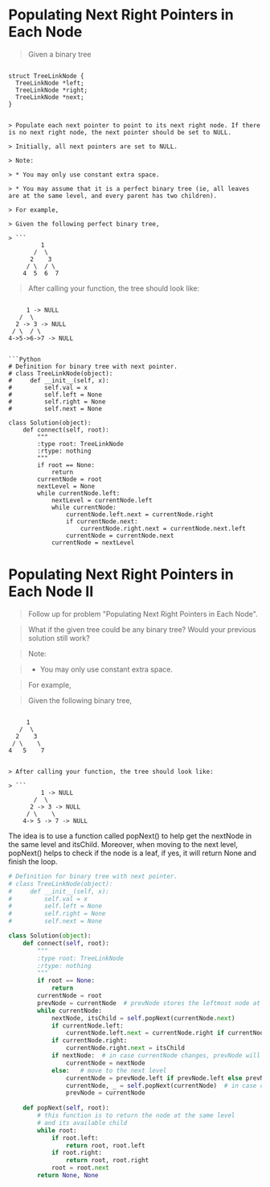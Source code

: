 # Populating Next Right Pointers in Each Node

> Given a binary tree

> ```
    struct TreeLinkNode {
      TreeLinkNode *left;
      TreeLinkNode *right;
      TreeLinkNode *next;
    }
```

> Populate each next pointer to point to its next right node. If there is no next right node, the next pointer should be set to NULL.

> Initially, all next pointers are set to NULL.

> Note:

> * You may only use constant extra space.

> * You may assume that it is a perfect binary tree (ie, all leaves are at the same level, and every parent has two children).

> For example,

> Given the following perfect binary tree,

> ```
         1
       /  \
      2    3
     / \  / \
    4  5  6  7
```

> After calling your function, the tree should look like:

> ```
         1 -> NULL
       /  \
      2 -> 3 -> NULL
     / \  / \
    4->5->6->7 -> NULL
```

```Python
# Definition for binary tree with next pointer.
# class TreeLinkNode(object):
#     def __init__(self, x):
#         self.val = x
#         self.left = None
#         self.right = None
#         self.next = None

class Solution(object):
    def connect(self, root):
        """
        :type root: TreeLinkNode
        :rtype: nothing
        """
        if root == None:
            return
        currentNode = root
        nextLevel = None
        while currentNode.left:
            nextLevel = currentNode.left
            while currentNode:
                currentNode.left.next = currentNode.right
                if currentNode.next:
                    currentNode.right.next = currentNode.next.left
                currentNode = currentNode.next
            currentNode = nextLevel
```

# Populating Next Right Pointers in Each Node II

> Follow up for problem "Populating Next Right Pointers in Each Node".

> What if the given tree could be any binary tree? Would your previous solution still work?

> Note:

> * You may only use constant extra space.

> For example,

> Given the following binary tree,

> ```
         1
       /  \
      2    3
     / \    \
    4   5    7
```

> After calling your function, the tree should look like:

> ```
         1 -> NULL
       /  \
      2 -> 3 -> NULL
     / \    \
    4-> 5 -> 7 -> NULL
```

The idea is to use a function called popNext() to help get the nextNode in the same level and itsChild. Moreover, when moving to the next level, popNext() helps to check if the node is a leaf, if yes, it will return None and finish the loop.

```Python
# Definition for binary tree with next pointer.
# class TreeLinkNode(object):
#     def __init__(self, x):
#         self.val = x
#         self.left = None
#         self.right = None
#         self.next = None

class Solution(object):
    def connect(self, root):
        """
        :type root: TreeLinkNode
        :rtype: nothing
        """
        if root == None:
            return
        currentNode = root
        prevNode = currentNode  # prevNode stores the leftmost node at a level
        while currentNode:
            nextNode, itsChild = self.popNext(currentNode.next)
            if currentNode.left:
                currentNode.left.next = currentNode.right if currentNode.right else itsChild
            if currentNode.right:
                currentNode.right.next = itsChild
            if nextNode:  # in case currentNode changes, prevNode will help
                currentNode = nextNode
            else:   # move to the next level
                currentNode = prevNode.left if prevNode.left else prevNode.right
                currentNode, _ = self.popNext(currentNode)  # in case currentNode is a leaf
                prevNode = currentNode
    
    def popNext(self, root):
        # this function is to return the node at the same level
        # and its available child
        while root:
            if root.left:
                return root, root.left
            if root.right:
                return root, root.right
            root = root.next
        return None, None
```
